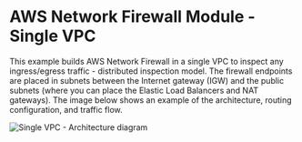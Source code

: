 # AWS Network Firewall Module - Single VPC

This example builds AWS Network Firewall in a single VPC to inspect any ingress/egress traffic - distributed inspection model. The firewall endpoints are placed in subnets between the Internet gateway (IGW) and the public subnets (where you can place the Elastic Load Balancers and NAT gateways). The image below shows an example of the architecture, routing configuration, and traffic flow.

![Single VPC - Architecture diagram](../images/single\_vpc.png)